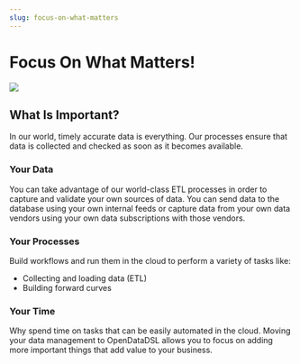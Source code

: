 ```yaml
---
slug: focus-on-what-matters
---
```


Focus On What Matters!
==========================

![](/img/focus.jpg)

## What Is Important?
In our world, timely accurate data is everything. Our processes ensure that data is collected and checked as soon as
it becomes available.

### Your Data
You can take advantage of our world-class ETL processes in order to capture and validate your own sources of data.
You can send data to the database using your own internal feeds or capture data from your own data vendors using your
own data subscriptions with those vendors.

### Your Processes
Build workflows and run them in the cloud to perform a variety of tasks like:
* Collecting and loading data (ETL)
* Building forward curves

### Your Time
Why spend time on tasks that can be easily automated in the cloud.
Moving your data management to OpenDataDSL allows you to focus on adding more important things that add value to your business.